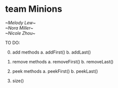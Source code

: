 # team Minions
*\~Melody Lew\~*\
*\~Nora Miller\~*\
*\~Nicole Zhou\~*


TO DO:

0. add methods
   a. addFirst()
   b. addLast()
   
1. remove methods
   a. removeFirst()
   b. removeLast()
   
2. peek methods
   a. peekFirst()
   b. peekLast()
   
3. size()

